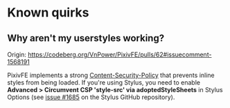 # Known quirks

## Why aren't my userstyles working?

Origin: https://codeberg.org/VnPower/PixivFE/pulls/62#issuecomment-1568191

PixivFE implements a strong [Content-Security-Policy](https://developer.mozilla.org/en-US/docs/Web/HTTP/Headers/Content-Security-Policy) that prevents inline styles from being loaded. If you're using Stylus, you need to enable **Advanced > Circumvent CSP 'style-src' via adoptedStyleSheets** in Stylus Options (see [issue #1685](https://github.com/openstyles/stylus/issues/1685) on the Stylus GitHub repository).
